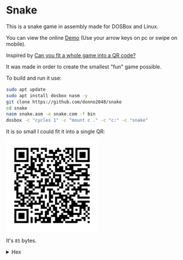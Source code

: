 # Snake

This is a snake game in assembly made for DOSBox and Linux.

You can view the online [Demo](https://donno2048.github.io/snake/) (Use your arrow keys on pc or swipe on mobile).

Inspired by [Can you fit a whole game into a QR code?](https://youtu.be/ExwqNreocpg)

It was made in order to create the smallest "fun" game possible.

To build and run it use:

```sh
sudo apt update
sudo apt install dosbox nasm -y
git clone https://github.com/donno2048/snake
cd snake
nasm snake.asm -o snake.com -f bin
dosbox -c "cycles 1" -c "mount c ." -c "c:" -c "snake"
```

It is so small I could fit it into a single QR:

<img src="./snake.png" width="250"/>

It's `85` bytes.

<details>
  <summary>Hex</summary>
  <br/>
    
```
6800b81fb9a00fb80
300cd10bfd0078d76
fc0fafdd21cb382f7
4f7880fe460bb0400
a801750288cba8147
402f7db29df39cf77
d3d1fb8d4102f6f18
4e474c8382d74c489
7e004545380d882d7
4c426ad938827ebc8
```
</details>

